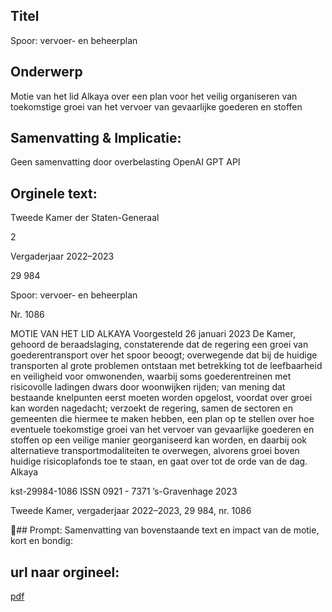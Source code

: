 ## Titel
Spoor: vervoer- en beheerplan
## Onderwerp
Motie van het lid Alkaya over een plan voor het veilig organiseren van toekomstige groei van het vervoer van gevaarlijke goederen en stoffen
## Samenvatting & Implicatie:
Geen samenvatting door overbelasting OpenAI GPT API
## Orginele text:


Tweede Kamer der Staten-Generaal

2

Vergaderjaar 2022–2023

29 984

Spoor: vervoer- en beheerplan

Nr. 1086

MOTIE VAN HET LID ALKAYA
Voorgesteld 26 januari 2023
De Kamer,
gehoord de beraadslaging,
constaterende dat de regering een groei van goederentransport over het
spoor beoogt;
overwegende dat bij de huidige transporten al grote problemen ontstaan
met betrekking tot de leefbaarheid en veiligheid voor omwonenden,
waarbij soms goederentreinen met risicovolle ladingen dwars door
woonwijken rijden;
van mening dat bestaande knelpunten eerst moeten worden opgelost,
voordat over groei kan worden nagedacht;
verzoekt de regering, samen de sectoren en gemeenten die hiermee te
maken hebben, een plan op te stellen over hoe eventuele toekomstige
groei van het vervoer van gevaarlijke goederen en stoffen op een veilige
manier georganiseerd kan worden, en daarbij ook alternatieve transportmodaliteiten te overwegen, alvorens groei boven huidige risicoplafonds
toe te staan,
en gaat over tot de orde van de dag.
Alkaya

kst-29984-1086
ISSN 0921 - 7371
’s-Gravenhage 2023

Tweede Kamer, vergaderjaar 2022–2023, 29 984, nr. 1086

## Prompt:
Samenvatting van bovenstaande text en impact van de motie, kort en bondig:

## url naar orgineel:
[pdf](https://gegevensmagazijn.tweedekamer.nl/OData/v4/2.0/Document(e36de907-3980-4edc-b6cd-83e7b0114de7)/resource)
